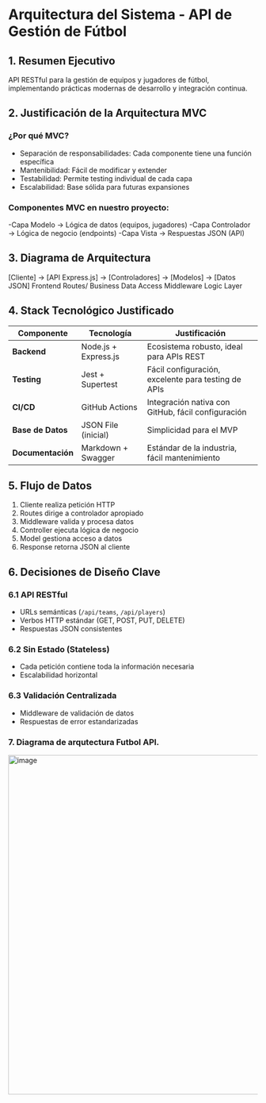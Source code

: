 # Arquitectura del Sistema - API de Gestión de Fútbol

## 1. Resumen Ejecutivo
API RESTful para la gestión de equipos y jugadores de fútbol, implementando prácticas modernas de desarrollo y integración continua.

## 2. Justificación de la Arquitectura MVC

### ¿Por qué MVC?
- Separación de responsabilidades: Cada componente tiene una función específica
- Mantenibilidad: Fácil de modificar y extender
- Testabilidad: Permite testing individual de cada capa
- Escalabilidad: Base sólida para futuras expansiones

### Componentes MVC en nuestro proyecto:
-Capa Modelo → Lógica de datos (equipos, jugadores)
-Capa Controlador → Lógica de negocio (endpoints)
-Capa Vista → Respuestas JSON (API)

## 3. Diagrama de Arquitectura
[Cliente] → [API Express.js] → [Controladores] → [Modelos] → [Datos JSON]
Frontend Routes/ Business Data Access
Middleware Logic Layer

## 4. Stack Tecnológico Justificado

| Componente | Tecnología | Justificación |
|------------|------------|---------------|
| **Backend** | Node.js + Express.js | Ecosistema robusto, ideal para APIs REST |
| **Testing** | Jest + Supertest | Fácil configuración, excelente para testing de APIs |
| **CI/CD** | GitHub Actions | Integración nativa con GitHub, fácil configuración |
| **Base de Datos** | JSON File (inicial) | Simplicidad para el MVP|
| **Documentación** | Markdown + Swagger | Estándar de la industria, fácil mantenimiento |

## 5. Flujo de Datos

1. Cliente realiza petición HTTP
2. Routes dirige a controlador apropiado
3. Middleware valida y procesa datos
4. Controller ejecuta lógica de negocio
5. Model gestiona acceso a datos
6. Response retorna JSON al cliente

## 6. Decisiones de Diseño Clave

### 6.1 API RESTful
- URLs semánticas (`/api/teams`, `/api/players`)
- Verbos HTTP estándar (GET, POST, PUT, DELETE)
- Respuestas JSON consistentes

### 6.2 Sin Estado (Stateless)
- Cada petición contiene toda la información necesaria
- Escalabilidad horizontal

### 6.3 Validación Centralizada
- Middleware de validación de datos
- Respuestas de error estandarizadas

### 7. Diagrama de arqutectura Futbol API.

<img width="682" height="684" alt="image" src="https://github.com/user-attachments/assets/b50e031b-47a1-4f44-abb1-7f30f604134e" />

